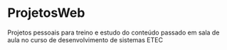# ProjetosWeb
 Projetos pessoais para treino e estudo do conteúdo passado em sala de aula no curso de desenvolvimento de sistemas ETEC
